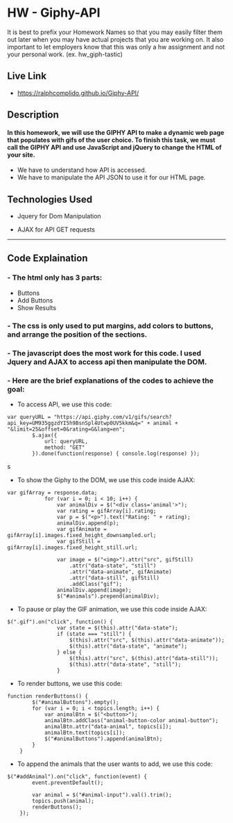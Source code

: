 # HW -  Giphy-API
It is best to prefix your Homework Names so that you may easily filter them out later when you may have actual projects that you are working on. It also important to let employers know that this was only a hw assignment and not your personal work. (ex. hw_giph-tastic)



## Live Link
 
  - https://ralphcomplido.github.io/Giphy-API/




## Description

#### In this homework, we will use the GIPHY API to make a dynamic web page that populates with gifs of  the user choice. To finish this task, we must call the GIPHY API and use JavaScript and jQuery to change the HTML of your site. 


- We have to understand how API is accessed.
- We have to manipulate the API JSON to use it for our HTML page.

## Technologies Used


- Jquery for Dom Manipulation


- AJAX for API GET requests



-------------


## Code Explaination


### - The html only has 3 parts:

 - Buttons
 - Add Buttons
 - Show Results

### - The css is only used to put margins, add colors to buttons, and arrange the position of the sections.

### - The javascript does the most work for this code. I used Jquery and AJAX to access api then manipulate the DOM.


### - Here are the brief explanations of the codes to achieve the goal:
- To access API, we use this code:

```
var queryURL = "https://api.giphy.com/v1/gifs/search?api_key=UM935ggzdYI5h9BsnSpl4Utwp0UV5kkm&q=" + animal + "&limit=25&offset=0&rating=G&lang=en";
        $.ajax({
            url: queryURL,
            method: "GET"
        }).done(function(response) { console.log(response) });
```
s
- To show the Giphy to the DOM, we use this code inside AJAX:
```
var gifArray = response.data;
            for (var i = 0; i < 10; i++) {
                var animalDiv = $("<div class='animal'>");
                var rating = gifArray[i].rating;
                var p = $("<p>").text("Rating: " + rating);
                animalDiv.append(p);
                var gifAnimate = gifArray[i].images.fixed_height_downsampled.url;
                var gifStill = gifArray[i].images.fixed_height_still.url;

                var image = $("<img>").attr("src", gifStill)
                    .attr("data-state", "still")
                    .attr("data-animate", gifAnimate)
                    .attr("data-still", gifStill)
                    .addClass("gif");
                animalDiv.append(image);
                $("#animals").prepend(animalDiv);
```

- To pause or play the GIF animation, we use this code inside AJAX:

```
$(".gif").on("click", function() {
                var state = $(this).attr("data-state");
                if (state === "still") {
                    $(this).attr("src", $(this).attr("data-animate"));
                    $(this).attr("data-state", "animate");
                } else {
                    $(this).attr("src", $(this).attr("data-still"));
                    $(this).attr("data-state", "still");
                }
 ```

- To render buttons, we use this code:
```
function renderButtons() {
        $("#animalButtons").empty();
        for (var i = 0; i < topics.length; i++) {
            var animalBtn = $("<button>");
            animalBtn.addClass("animal-button-color animal-button");
            animalBtn.attr("data-animal", topics[i]);
            animalBtn.text(topics[i]);
            $("#animalButtons").append(animalBtn);
        }
    }
```

- To append the animals that the user wants to add, we use this code:
```
$("#addAnimal").on("click", function(event) {
        event.preventDefault();

        var animal = $("#animal-input").val().trim();
        topics.push(animal);
        renderButtons();
    });
```